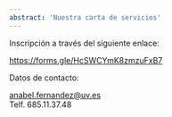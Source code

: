```yaml
---
abstract: 'Nuestra carta de servicios'
---
```

Inscripción a través del siguiente enlace:

 <https://forms.gle/HcSWCYmK8zmzuFxB7>

Datos de contacto: 

[anabel.fernandez@uv.es](mailto:anabel.fernandez@uv.es)\
Telf. 685.11.37.48